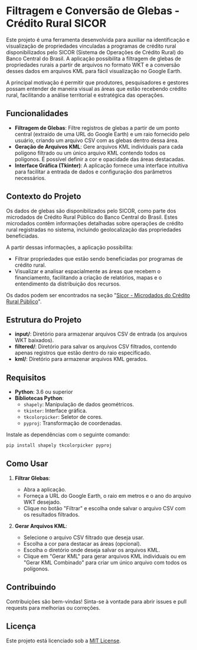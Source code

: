 # Filtragem e Conversão de Glebas - Crédito Rural SICOR

Este projeto é uma ferramenta desenvolvida para auxiliar na identificação e visualização de propriedades vinculadas a programas de crédito rural disponibilizados pelo SICOR (Sistema de Operações de Crédito Rural) do Banco Central do Brasil. A aplicação possibilita a filtragem de glebas de propriedades rurais a partir de arquivos no formato WKT e a conversão desses dados em arquivos KML para fácil visualização no Google Earth.

A principal motivação é permitir que produtores, pesquisadores e gestores possam entender de maneira visual as áreas que estão recebendo crédito rural, facilitando a análise territorial e estratégica das operações.

## Funcionalidades

- **Filtragem de Glebas**: Filtre registros de glebas a partir de um ponto central (extraído de uma URL do Google Earth) e um raio fornecido pelo usuário, criando um arquivo CSV com as glebas dentro dessa área.
- **Geração de Arquivos KML**: Gere arquivos KML individuais para cada polígono filtrado ou um único arquivo KML contendo todos os polígonos. É possível definir a cor e opacidade das áreas destacadas.
- **Interface Gráfica (Tkinter)**: A aplicação fornece uma interface intuitiva para facilitar a entrada de dados e configuração dos parâmetros necessários.

## Contexto do Projeto

Os dados de glebas são disponibilizados pelo SICOR, como parte dos microdados de Crédito Rural Público do Banco Central do Brasil. Estes microdados contêm informações detalhadas sobre operações de crédito rural registradas no sistema, incluindo geolocalização das propriedades beneficiadas.

A partir dessas informações, a aplicação possibilita:

- Filtrar propriedades que estão sendo beneficiadas por programas de crédito rural.
- Visualizar e analisar espacialmente as áreas que recebem o financiamento, facilitando a criação de relatórios, mapas e o entendimento da distribuição dos recursos.

Os dados podem ser encontrados na seção "[Sicor - Microdados do Crédito Rural Público](https://www.bcb.gov.br/estabilidadefinanceira/tabelas-credito-rural-proagro)".

## Estrutura do Projeto

- **input/**: Diretório para armazenar arquivos CSV de entrada (os arquivos WKT baixados).
- **filtered/**: Diretório para salvar os arquivos CSV filtrados, contendo apenas registros que estão dentro do raio especificado.
- **kml/**: Diretório para armazenar arquivos KML gerados.

## Requisitos

- **Python**: 3.6 ou superior
- **Bibliotecas Python**:
  - `shapely`: Manipulação de dados geométricos.
  - `tkinter`: Interface gráfica.
  - `tkcolorpicker`: Seletor de cores.
  - `pyproj`: Transformação de coordenadas.

Instale as dependências com o seguinte comando:

```bash
pip install shapely tkcolorpicker pyproj
```

## Como Usar

1. **Filtrar Glebas**:

   - Abra a aplicação.
   - Forneça a URL do Google Earth, o raio em metros e o ano do arquivo WKT desejado.
   - Clique no botão "Filtrar" e escolha onde salvar o arquivo CSV com os resultados filtrados.

2. **Gerar Arquivos KML**:
   - Selecione o arquivo CSV filtrado que deseja usar.
   - Escolha a cor para destacar as áreas (opcional).
   - Escolha o diretório onde deseja salvar os arquivos KML.
   - Clique em "Gerar KML" para gerar arquivos KML individuais ou em "Gerar KML Combinado" para criar um único arquivo com todos os polígonos.

## Contribuindo

Contribuições são bem-vindas! Sinta-se à vontade para abrir issues e pull requests para melhorias ou correções.

## Licença

Este projeto está licenciado sob a [MIT License](LICENSE).
